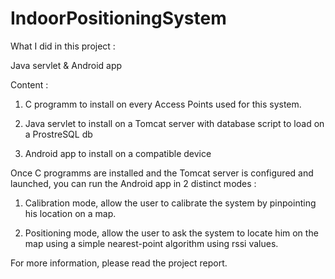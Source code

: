 IndoorPositioningSystem
=======================

What I did in this project :

Java servlet & Android app

Content :

1) C programm to install on every Access Points used for this system.

2) Java servlet to install on a Tomcat server with database script to load on a ProstreSQL db

3) Android app to install on a compatible device

Once C programms are installed and the Tomcat server is configured and launched, you can run the Android app in 2 distinct modes :

1) Calibration mode, allow the user to calibrate the system by pinpointing his location on a map.

2) Positioning mode, allow the user to ask the system to locate him on the map using a simple nearest-point algorithm using rssi values.

For more information, please read the project report.


